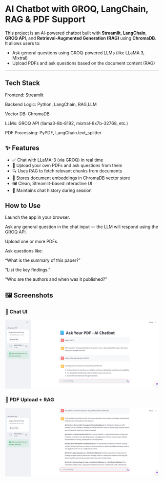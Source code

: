 # AI Chatbot with GROQ, LangChain, RAG & PDF Support

This project is an AI-powered chatbot built with **Streamlit**, **LangChain**, **GROQ API**, and **Retrieval-Augmented Generation (RAG)** using **ChromaDB**.  
It allows users to:
- Ask general questions using GROQ-powered LLMs (like LLaMA 3, Mixtral)
- Upload PDFs and ask questions based on the document content (RAG)

---



## Tech Stack
Frontend: Streamlit

Backend Logic: Python, LangChain, RAG,LLM

Vector DB: ChromaDB

LLMs: GROQ API (llama3-8b-8192, mixtral-8x7b-32768, etc.)

PDF Processing: PyPDF, LangChain.text_splitter

## ✨ Features

- ✅ Chat with LLaMA-3 (via GROQ) in real time
- 📄 Upload your own PDFs and ask questions from them
- 🔍 Uses RAG to fetch relevant chunks from documents
- 🧠 Stores document embeddings in ChromaDB vector store
- 🖼️ Clean, Streamlit-based interactive UI
- 💬 Maintains chat history during session

## How to Use
Launch the app in your browser.

Ask any general question in the chat input — the LLM will respond using the GROQ API.

Upload one or more PDFs.

Ask questions like:

“What is the summary of this paper?”

“List the key findings.”

“Who are the authors and when was it published?”

## 🖼️ Screenshots

### 💬 Chat UI
![Chat UI](images/CHATBOT.png)

### 📄 PDF Upload + RAG
![PDF QA](images/chatbot-2.png)

